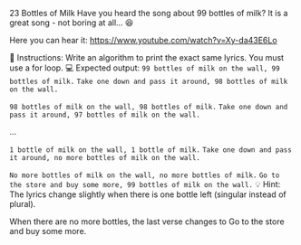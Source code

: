 23 Bottles of Milk
Have you heard the song about 99 bottles of milk? It is a great song - not boring at all... 😆

Here you can hear it: https://www.youtube.com/watch?v=Xy-da43E6Lo

📝 Instructions:
Write an algorithm to print the exact same lyrics. You must use a for loop.
💻 Expected output:
`99 bottles of milk on the wall, 99 bottles of milk.` 
`Take one down and pass it around, 98 bottles of milk on the wall.`

`98 bottles of milk on the wall, 98 bottles of milk.`
`Take one down and pass it around, 97 bottles of milk on the wall.`

...

`1 bottle of milk on the wall, 1 bottle of milk.`
`Take one down and pass it around, no more bottles of milk on the wall.`

`No more bottles of milk on the wall, no more bottles of milk.` 
`Go to the store and buy some more, 99 bottles of milk on the wall.`
💡 Hint:
The lyrics change slightly when there is one bottle left (singular instead of plural).

When there are no more bottles, the last verse changes to Go to the store and buy some more.